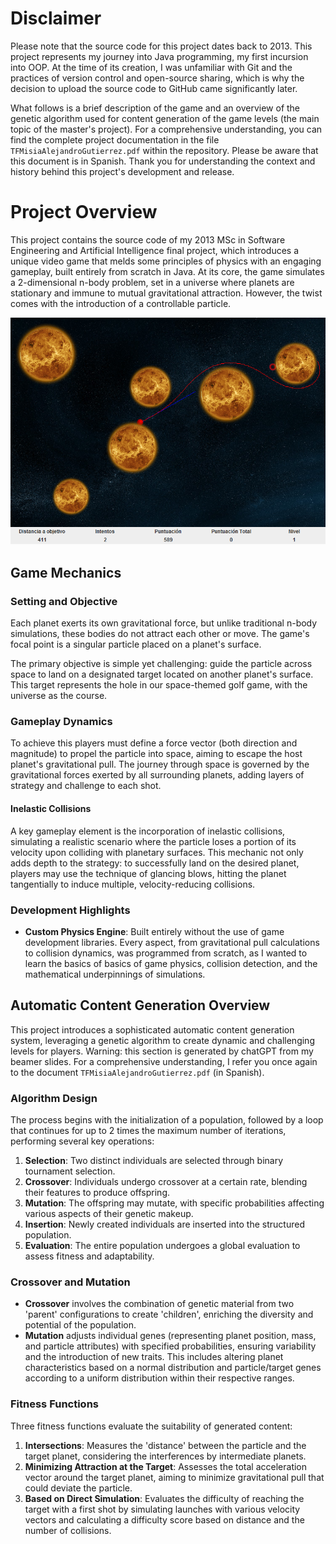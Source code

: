 # Disclaimer

Please note that the source code for this project dates back to 2013. This project represents my journey into Java programming, my first incursion into OOP. At the time of its creation, I was unfamiliar with Git and the practices of version control and open-source sharing, which is why the decision to upload the source code to GitHub came significantly later.

What follows is a brief description of the game and an overview of the genetic algorithm used for content generation of the game levels (the main topic of the master's project). For a comprehensive understanding, you can find the complete project documentation in the file `TFMisiaAlejandroGutierrez.pdf` within the repository. Please be aware that this document is in Spanish. Thank you for understanding the context and history behind this project's development and release.

# Project Overview

This project contains the source code of my 2013 MSc in Software Engineering and Artificial Intelligence final project, which introduces a unique video game that melds some principles of physics with an engaging gameplay, built entirely from scratch in Java. At its core, the game simulates a 2-dimensional n-body problem, set in a universe where planets are stationary and immune to mutual gravitational attraction. However, the twist comes with the introduction of a controllable particle.

![Example Level](ejemplonivel.png)

## Game Mechanics

### Setting and Objective
Each planet exerts its own gravitational force, but unlike traditional n-body simulations, these bodies do not attract each other or move. The game's focal point is a singular particle placed on a planet's surface.

The primary objective is simple yet challenging: guide the particle across space to land on a designated target located on another planet's surface. This target represents the hole in our space-themed golf game, with the universe as the course.

### Gameplay Dynamics
To achieve this players must define a force vector (both direction and magnitude) to propel the particle into space, aiming to escape the host planet's gravitational pull. The journey through space is governed by the gravitational forces exerted by all surrounding planets, adding layers of strategy and challenge to each shot.

#### Inelastic Collisions
A key gameplay element is the incorporation of inelastic collisions, simulating a realistic scenario where the particle loses a portion of its velocity upon colliding with planetary surfaces. This mechanic not only adds depth to the strategy: to successfully land on the desired planet, players may use the technique of glancing blows, hitting the planet tangentially to induce multiple, velocity-reducing collisions.

### Development Highlights
- **Custom Physics Engine**: Built entirely without the use of game development libraries. Every aspect, from gravitational pull calculations to collision dynamics, was programmed from scratch, as I wanted to learn the basics of basics of game physics, collision detection, and the mathematical underpinnings of simulations. 

## Automatic Content Generation Overview

This project introduces a sophisticated automatic content generation system, leveraging a genetic algorithm to create dynamic and challenging levels for players. Warning: this section is generated by chatGPT from my beamer slides. For a comprehensive understanding, I refer you once again to the document `TFMisiaAlejandroGutierrez.pdf` (in Spanish).

### Algorithm Design
The process begins with the initialization of a population, followed by a loop that continues for up to 2 times the maximum number of iterations, performing several key operations:
1. **Selection**: Two distinct individuals are selected through binary tournament selection.
2. **Crossover**: Individuals undergo crossover at a certain rate, blending their features to produce offspring.
3. **Mutation**: The offspring may mutate, with specific probabilities affecting various aspects of their genetic makeup.
4. **Insertion**: Newly created individuals are inserted into the structured population.
5. **Evaluation**: The entire population undergoes a global evaluation to assess fitness and adaptability.

### Crossover and Mutation
- **Crossover** involves the combination of genetic material from two 'parent' configurations to create 'children', enriching the diversity and potential of the population.
- **Mutation** adjusts individual genes (representing planet position, mass, and particle attributes) with specified probabilities, ensuring variability and the introduction of new traits. This includes altering planet characteristics based on a normal distribution and particle/target genes according to a uniform distribution within their respective ranges.

### Fitness Functions
Three fitness functions evaluate the suitability of generated content:
1. **Intersections**: Measures the 'distance' between the particle and the target planet, considering the interferences by intermediate planets.
2. **Minimizing Attraction at the Target**: Assesses the total acceleration vector around the target planet, aiming to minimize gravitational pull that could deviate the particle.
3. **Based on Direct Simulation**: Evaluates the difficulty of reaching the target with a first shot by simulating launches with various velocity vectors and calculating a difficulty score based on distance and the number of collisions.

